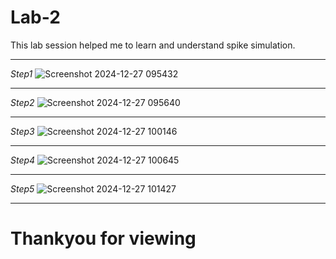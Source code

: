 # Lab-2 
This lab session helped me to learn and understand spike simulation.
***
*Step1*
![Screenshot 2024-12-27 095432](https://github.com/user-attachments/assets/e0aadf55-8f89-441e-9666-e0a8e33b0fb5)
***
*Step2*
![Screenshot 2024-12-27 095640](https://github.com/user-attachments/assets/464d70b1-7fb5-4c7c-92a0-a089903d92e4)
***
*Step3*
![Screenshot 2024-12-27 100146](https://github.com/user-attachments/assets/5b902809-420e-44b9-ac98-3fdbbd1cf1a5)
***
*Step4*
![Screenshot 2024-12-27 100645](https://github.com/user-attachments/assets/8be24fed-329d-48dd-95df-60851fc99949)
***
*Step5*
![Screenshot 2024-12-27 101427](https://github.com/user-attachments/assets/629afea3-9d46-41ec-b202-a00065531d14)
***
# Thankyou for viewing
